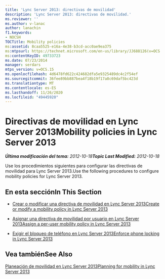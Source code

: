 ```yaml
---
title: 'Lync Server 2013: directivas de movilidad'
description: 'Lync Server 2013: directivas de movilidad.'
ms.reviewer: ''
ms.author: v-lanac
author: lanachin
f1.keywords:
- NOCSH
TOCTitle: Mobility policies
ms:assetid: 8caa5525-e16a-4e38-b3cd-acc0ae9ea375
ms:mtpsurl: https://technet.microsoft.com/en-us/library/JJ688126(v=OCS.15)
ms:contentKeyID: 49733723
ms.date: 07/23/2014
manager: serdars
mtps_version: v=OCS.15
ms.openlocfilehash: 4d6478fd622c424682dfa5e9325489dc4c2f54ef
ms.sourcegitcommit: 36fee89bb887bea4f18b19f17a8c69daf5bc423d
ms.translationtype: MT
ms.contentlocale: es-ES
ms.lasthandoff: 11/26/2020
ms.locfileid: "49445920"
---
```

# <a name="mobility-policies-in-lync-server-2013"></a><span data-ttu-id="a2252-103">Directivas de movilidad en Lync Server 2013</span><span class="sxs-lookup"><span data-stu-id="a2252-103">Mobility policies in Lync Server 2013</span></span>

<div data-xmlns="http://www.w3.org/1999/xhtml">

<div class="topic" data-xmlns="http://www.w3.org/1999/xhtml" data-msxsl="urn:schemas-microsoft-com:xslt" data-cs="https://msdn.microsoft.com/">

<div data-asp="https://msdn2.microsoft.com/asp">



</div>

<div id="mainSection">

<div id="mainBody"><span data-ttu-id="a2252-104">

<span> </span></span><span class="sxs-lookup"><span data-stu-id="a2252-104">

<span> </span></span></span>

<span data-ttu-id="a2252-105">_**Última modificación del tema:** 2012-10-18_</span><span class="sxs-lookup"><span data-stu-id="a2252-105">_**Topic Last Modified:** 2012-10-18_</span></span>

<span data-ttu-id="a2252-106">Use los procedimientos siguientes para configurar las directivas de movilidad para Lync Server 2013.</span><span class="sxs-lookup"><span data-stu-id="a2252-106">Use the following procedures to configure mobility policies for Lync Server 2013.</span></span>

<div>

## <a name="in-this-section"></a><span data-ttu-id="a2252-107">En esta sección</span><span class="sxs-lookup"><span data-stu-id="a2252-107">In This Section</span></span>

  - [<span data-ttu-id="a2252-108">Crear o modificar una directiva de movilidad en Lync Server 2013</span><span class="sxs-lookup"><span data-stu-id="a2252-108">Create or modify a mobility policy in Lync Server 2013</span></span>](lync-server-2013-create-or-modify-a-mobility-policy.md)

  - [<span data-ttu-id="a2252-109">Asignar una directiva de movilidad por usuario en Lync Server 2013</span><span class="sxs-lookup"><span data-stu-id="a2252-109">Assign a per-user mobility policy in Lync Server 2013</span></span>](lync-server-2013-assign-a-per-user-mobility-policy.md)

  - [<span data-ttu-id="a2252-110">Exigir el bloqueo de teléfono en Lync Server 2013</span><span class="sxs-lookup"><span data-stu-id="a2252-110">Enforce phone locking in Lync Server 2013</span></span>](lync-server-2013-enforce-phone-locking.md)

</div>

<div>

## <a name="see-also"></a><span data-ttu-id="a2252-111">Vea también</span><span class="sxs-lookup"><span data-stu-id="a2252-111">See Also</span></span>


[<span data-ttu-id="a2252-112">Planeación de movilidad en Lync Server 2013</span><span class="sxs-lookup"><span data-stu-id="a2252-112">Planning for mobility in Lync Server 2013</span></span>](lync-server-2013-planning-for-mobility.md)  
  

<span data-ttu-id="a2252-113"></div>

</div>

<span> </span>

</div>

</div>

</span><span class="sxs-lookup"><span data-stu-id="a2252-113"></div>

</div>

<span> </span>

</div>

</div>

</span></span></div>

